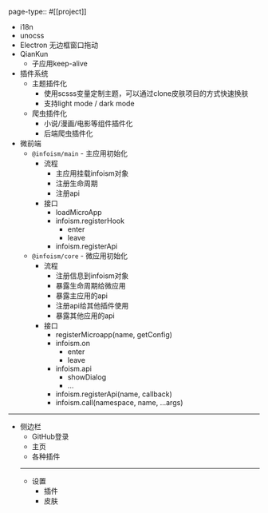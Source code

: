 page-type:: #[[project]]

- i18n
- unocss
- Electron 无边框窗口拖动
- QianKun
	- 子应用keep-alive
- 插件系统
	- 主题插件化
		- 使用scsss变量定制主题，可以通过clone皮肤项目的方式快速换肤
		- 支持light mode / dark mode
	- 爬虫插件化
		- 小说/漫画/电影等组件插件化
		- 后端爬虫插件化
- 微前端
	- `@infoism/main` - 主应用初始化
		- 流程
			- 主应用挂载infoism对象
			- 注册生命周期
			- 注册api
		- 接口
			- loadMicroApp
			- infoism.registerHook
				- enter
				- leave
			- infoism.registerApi
	- `@infoism/core` - 微应用初始化
		- 流程
			- 注册信息到infoism对象
			- 暴露生命周期给微应用
			- 暴露主应用的api
			- 注册api给其他插件使用
			- 暴露其他应用的api
		- 接口
			- registerMicroapp(name, getConfig)
			- infoism.on
				- enter
				- leave
			- infoism.api
				- showDialog
				- ...
			- infoism.registerApi(name, callback)
			- infoism.call(namespace, name, ...args)
- ---
- 侧边栏
	- GitHub登录
	- 主页
	- 各种插件
	- ---
	- 设置
		- 插件
		- 皮肤